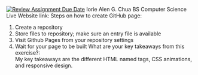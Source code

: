 [![Review Assignment Due Date](https://classroom.github.com/assets/deadline-readme-button-22041afd0340ce965d47ae6ef1cefeee28c7c493a6346c4f15d667ab976d596c.svg)](https://classroom.github.com/a/VhAR7jGx)
Iorie Alen G. Chua
BS Computer Science
Live Website link: 
Steps on how to create GitHub page: 
1. Create a repository
2. Store files to repository; make sure an entry file is available
3. Visit Github Pages from your repository settings
4. Wait for your page to be built
What are your key takeaways from this exercise?:    
My key takeaways are the different HTML named tags, CSS animations, and responsive design.
